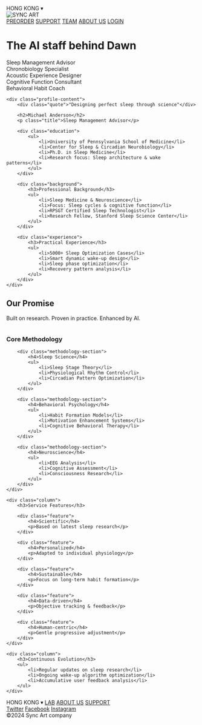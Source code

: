 <nav class="header">
    <div class="region-selector">HONG KONG ▾</div>
    <div class="logo">
        <img src="path/to/syncart-logo.svg" alt="SYNC ART">
    </div>
    <div class="nav-links">
        <a href="/preorder">PREORDER</a>
        <a href="/support">SUPPORT</a>
        <a href="/team">TEAM</a>
        <a href="/about-us">ABOUT US</a>
        <a href="/login" class="login-btn">LOGIN</a>
    </div>
</nav>

# The AI staff behind Dawn

<div class="profile-layout">
    <div class="role-nav">
        <div class="role active">Sleep Management Advisor</div>
        <div class="role">Chronobiology Specialist</div>
        <div class="role">Acoustic Experience Designer</div>
        <div class="role">Cognitive Function Consultant</div>
        <div class="role">Behavioral Habit Coach</div>
    </div>

    <div class="profile-content">
        <div class="quote">"Designing perfect sleep through science"</div>
        
        <h2>Michael Anderson</h2>
        <p class="title">Sleep Management Advisor</p>

        <div class="education">
            <ul>
                <li>University of Pennsylvania School of Medicine</li>
                <li>Center for Sleep & Circadian Neurobiology</li>
                <li>Ph.D. in Sleep Medicine</li>
                <li>Research focus: Sleep architecture & wake patterns</li>
            </ul>
        </div>

        <div class="background">
            <h3>Professional Background</h3>
            <ul>
                <li>Sleep Medicine & Neuroscience</li>
                <li>Focus: Sleep cycles & cognitive function</li>
                <li>RPSGT Certified Sleep Technologist</li>
                <li>Research Fellow, Stanford Sleep Science Center</li>
            </ul>
        </div>

        <div class="experience">
            <h3>Practical Experience</h3>
            <ul>
                <li>5000+ Sleep Optimization Cases</li>
                <li>Smart dynamic wake-up design</li>
                <li>Sleep phase optimization</li>
                <li>Recovery pattern analysis</li>
            </ul>
        </div>
    </div>
</div>

## Our Promise
Built on research. Proven in practice. Enhanced by AI.

<div class="methodology-grid">
    <div class="column">
        <h3>Core Methodology</h3>
        
        <div class="methodology-section">
            <h4>Sleep Science</h4>
            <ul>
                <li>Sleep Stage Theory</li>
                <li>Physiological Rhythm Control</li>
                <li>Circadian Pattern Optimization</li>
            </ul>
        </div>

        <div class="methodology-section">
            <h4>Behavioral Psychology</h4>
            <ul>
                <li>Habit Formation Models</li>
                <li>Motivation Enhancement Systems</li>
                <li>Cognitive Behavioral Therapy</li>
            </ul>
        </div>

        <div class="methodology-section">
            <h4>Neuroscience</h4>
            <ul>
                <li>EEG Analysis</li>
                <li>Cognitive Assessment</li>
                <li>Consciousness Research</li>
            </ul>
        </div>
    </div>

    <div class="column">
        <h3>Service Features</h3>
        
        <div class="feature">
            <h4>Scientific</h4>
            <p>Based on latest sleep research</p>
        </div>

        <div class="feature">
            <h4>Personalized</h4>
            <p>Adapted to individual physiology</p>
        </div>

        <div class="feature">
            <h4>Sustainable</h4>
            <p>Focus on long-term habit formation</p>
        </div>

        <div class="feature">
            <h4>Data-driven</h4>
            <p>Objective tracking & feedback</p>
        </div>

        <div class="feature">
            <h4>Human-centric</h4>
            <p>Gentle progressive adjustment</p>
        </div>
    </div>

    <div class="column">
        <h3>Continuous Evolution</h3>
        <ul>
            <li>Regular updates on sleep research</li>
            <li>Ongoing wake-up algorithm optimization</li>
            <li>Accumulative user feedback analysis</li>
        </ul>
    </div>
</div>

<footer>
    <div class="footer-left">
        <span class="region-selector">HONG KONG ▾</span>
        <a href="/lab">LAB</a>
        <a href="/about-us">ABOUT US</a>
        <a href="/support">SUPPORT</a>
    </div>
    <div class="footer-right">
        <div class="social-links">
            <a href="#" class="twitter">Twitter</a>
            <a href="#" class="facebook">Facebook</a>
            <a href="#" class="instagram">Instagram</a>
        </div>
        <div class="copyright">©2024 Sync Art company</div>
    </div>
</footer>
